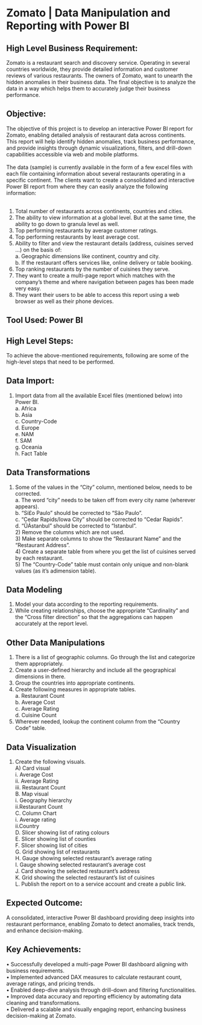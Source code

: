 # Zomato | Data Manipulation and Reporting with Power BI <br>
## High Level Business Requirement: <br>
Zomato is a restaurant search and discovery service. Operating in several countries worldwide, they provide detailed information and customer reviews of various restaurants. The owners of Zomato, want to unearth
the hidden anomalies in their business data. The final objective is to analyze the data in a way which helps them to accurately judge their business performance. <br>
## Objective: <br>
The objective of this project is to develop an interactive Power BI report for Zomato, enabling detailed analysis of restaurant data across continents. This report will help identify hidden anomalies, track business performance, and provide insights through dynamic visualizations, filters, and drill-down capabilities accessible via web and mobile platforms. <br>
<br>
The data (sample) is currently available in the form of a few excel files with each file containing information about several restaurants operating in a specific continent. The clients want to create a consolidated and interactive Power BI report from where they can easily analyze the following information: <br>
<br>
1)	Total number of restaurants across continents, countries and cities. <br>
2)    The ability to view information at a global level. But at the same time, the ability to go down to granula level as well. <br>
3)    Top performing restaurants by average customer ratings. <br>
4)    Top performing restaurants by least average cost. <br>
5)    Ability to filter and view the restaurant details (address, cuisines served …) on the basis of: <br>
      a.	Geographic dimensions like continent, country and city. <br>
      b.	If the restaurant offers services like, online delivery or table booking. <br>
6)    Top ranking restaurants by the number of cuisines they serve. <br>
7)    They want to create a multi-page report which matches with the company’s theme and where navigation between pages has been made very easy. <br>
8)    They want their users to be able to access this report using a web browser as well as their phone devices. <br>

## Tool Used: Power BI <br>

## High Level Steps:
To achieve the above-mentioned requirements, following are some of the high-level steps that need to be performed. <br>
## Data Import:
1)    Import data from all the available Excel files (mentioned below) into Power BI. <br>
a.	Africa <br>
b.	Asia <br>
c.	Country-Code <br> 
d.	Europe <br>
e.	NAM <br>
f.	SAM <br>
g.	Oceania <br>
h.	Fact Table <br>
## Data Transformations
1)    Some of the values in the “City” column, mentioned below, needs to be corrected. <br>
a.    The word “city” needs to be taken off from every city name (wherever appears). <br>
b.    “Sí£o Paulo” should be corrected to “São Paulo”. <br>
c.    “Cedar Rapids/Iowa City” should be corrected to “Cedar Rapids”. <br>
d.    “ÛÁstanbul” should be corrected to “Istanbul”. <br>
              2)    Remove the columns which are not used. <br>
              3)    Make separate columns to show the “Restaurant Name” and the “Restaurant Address”. <br>
              4)    Create a separate table from where you get the list of cuisines served by each restaurant. <br>
              5)    The “Country-Code” table must contain only unique and non-blank values (as it’s adimension table). <br>
## Data Modeling
1)	 Model your data according to the reporting requirements.
2)	While creating relationships, choose the appropriate “Cardinality” and the “Cross filter direction”
                   so that the aggregations can happen accurately at the report level.

## Other Data Manipulations
1)    There is a list of geographic columns. Go through the list and categorize them appropriately. <br>
2)    Create a user-defined hierarchy and include all the geographical dimensions in there. <br>
3)    Group the countries into appropriate continents. <br>
4)    Create following measures in appropriate tables. <br>
a. Restaurant Count <br>
b. Average Cost <br>
c.  Average Rating  <br>
d.  Cuisine Count <br>
5)    Wherever needed, lookup the continent column from the “Country Code” table. <br>

## Data Visualization
1) Create the following visuals. <br>
A) Card visual <br>
    i. Average Cost <br>
    ii. Average Rating <br>
    iii. Restaurant Count <br>
B. Map visual <br>
    i. Geography hierarchy <br>
    ii.Restaurant Count <br>
C. Column Chart <br>
    i. Average rating <br>
   ii.Country <br>
D. Slicer showing list of rating colours <br>
E. Slicer showing list of counties <br>
F. Slicer showing list of cities <br>
G. Grid showing list of restaurants <br>
H. Gauge showing selected restaurant’s average rating <br>
I. Gauge showing selected restaurant’s average cost <br>
J. Card showing the selected restaurant’s address <br>
K. Grid showing the selected restaurant’s list of cuisines <br>
L. Publish the report on to a service account and create a public link. <br>

## Expected Outcome: <br>
A consolidated, interactive Power BI dashboard providing deep insights into restaurant performance, enabling Zomato to detect anomalies, track trends, and enhance decision-making. <br>

## Key Achievements: <br>
•	Successfully developed a multi-page Power BI dashboard aligning with business requirements. <br>
•	Implemented advanced DAX measures to calculate restaurant count, average ratings, and pricing trends. <br>
•	Enabled deep-dive analysis through drill-down and filtering functionalities. <br>
•	Improved data accuracy and reporting efficiency by automating data cleaning and transformations. <br>
•	Delivered a scalable and visually engaging report, enhancing business decision-making at Zomato. <br>






